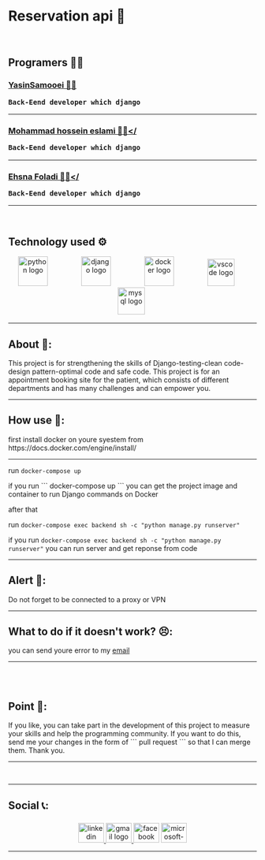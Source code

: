 # Reservation api 🚀

<br>

## Programers 👨‍💻

### <a href='https://github.com/YasinSamooei'>YasinSamooei 🙋‍♂️</a><p>``` Back-Eend developer which django ```</P>
<hr>

### <a href='https://github.com/Mohammad222PR'>Mohammad hossein eslami 🙋‍♂️</</a><p>``` Back-Eend developer which django ```</P>
<hr>

###  <a href='https://github.com/Ehsan-Fouladi'>Ehsna Foladi 🙋‍♂️</</a><p>``` Back-Eend developer which django ```</P>
<hr>
<br>

## Technology used ⚙
<div align="center">
<img src="https://cdn.jsdelivr.net/gh/devicons/devicon/icons/python/python-original.svg" height="60" alt="python logo"  />
  <img width="60"/>

<img src="https://cdn.jsdelivr.net/gh/devicons/devicon/icons/django/django-plain.svg" height="60" alt="django logo"  />
  <img width="60"/>

<img src="https://cdn.jsdelivr.net/gh/devicons/devicon/icons/docker/docker-original.svg" height="60" alt="docker logo"  />
  <img width="60"/>

<img src="https://cdn.jsdelivr.net/gh/devicons/devicon/icons/vscode/vscode-original.svg" height="55" alt="vscode logo"  />
  <img width="21" />

 <img src="https://cdn.jsdelivr.net/gh/devicons/devicon/icons/mysql/mysql-original.svg" height="55" alt="mysql logo" style='margin-left:20px'  />
  <img width="21" />
</div>

<hr>

## About 📃:

<p>This project is for strengthening the skills of Django-testing-clean code-design pattern-optimal code and safe code.
This project is for an appointment booking site for the patient, which consists of different departments and has many challenges and can empower you.</p>

<hr>

## How use 🤔:

<p>first install docker on youre syestem from https://docs.docker.com/engine/install/
</p>
<hr>

run ``` docker-compose up ```

<p>if you run ``` docker-compose up ``` you can get the project image and container to run Django commands on Docker


after that

run ``` docker-compose exec backend sh -c "python manage.py runserver" ```

if you run ``` docker-compose exec backend sh -c "python manage.py runserver" ```
you can run server and get reponse from code 
</p>

<hr>

## Alert 🚨:
<p>Do not forget to be connected to a proxy or VPN
</p>

<hr>

## What to do if it doesn't work? 😣:
<p>you can send youre error to my <a href='#social'>email</a>
</p>
<hr>
<br>
<br>

## Point 🤩:
<p>If you like, you can take part in the development of this project to measure your skills and help the programming community. If you want to do this, send me your changes in the form of ``` pull request ``` so that I can merge them. Thank you.</p>
<hr>

<br>
<hr>

## Social 📞:

###


<div align="center" id='social' class='social'>
  <a href="https://www.linkedin.com/in/techno-code-30a076269/" target="_blank">
    <img src="https://raw.githubusercontent.com/maurodesouza/profile-readme-generator/master/src/assets/icons/social/linkedin/default.svg" width="52" height="40" alt="linkedin logo"  />
  </a>
  <a href="https://mohammades13851@gmail.com" target="_blank">
    <img src="https://raw.githubusercontent.com/maurodesouza/profile-readme-generator/master/src/assets/icons/social/gmail/default.svg" width="52" height="40" alt="gmail logo"  />
  </a>
  <img src="https://raw.githubusercontent.com/maurodesouza/profile-readme-generator/master/src/assets/icons/social/facebook/default.svg" width="52" height="40" alt="facebook logo"  />
  <img src="https://raw.githubusercontent.com/maurodesouza/profile-readme-generator/master/src/assets/icons/social/microsoft-outlook/default.svg" width="52" height="40" alt="microsoft-outlook logo"  />

  
  <hr>
 


</div>



###

